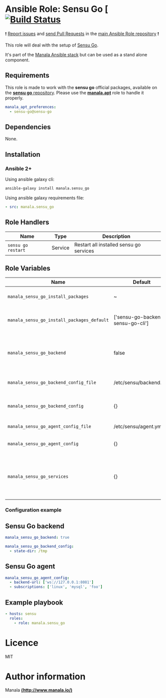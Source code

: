 # Ansible Role: Sensu Go [ [![Build Status](https://travis-ci.org/manala/ansible-role-sensu_go.svg?branch=master)](https://travis-ci.org/manala/ansible-role-sensu_go)

:exclamation: [Report issues](https://github.com/manala/ansible-roles/issues) and [send Pull Requests](https://github.com/manala/ansible-roles/pulls) in the [main Ansible Role repository](https://github.com/manala/ansible-roles) :exclamation:

This role will deal with the setup of [Sensu Go](https://sensu.io/).

It's part of the [Manala Ansible stack](http://www.manala.io) but can be used as a stand alone component.

## Requirements

This role is made to work with the __sensu go__ official packages, available on the [__sensu go__ repository](https://packagecloud.io/sensu/stable/). Please use the [**manala.apt**](https://galaxy.ansible.com/manala/apt/) role to handle it properly.

```yaml
manala_apt_preferences:
  - sensu-go@sensu-go
```

## Dependencies

None.

## Installation

### Ansible 2+

Using ansible galaxy cli:

```bash
ansible-galaxy install manala.sensu_go
```

Using ansible galaxy requirements file:

```yaml
- src: manala.sensu_go
```

## Role Handlers

| Name                   | Type    | Description                             |
| ---------------------- | ------- | --------------------------------------- |
| `sensu go restart`     | Service | Restart all installed sensu go services |


## Role Variables

| Name                                       | Default                            | Type   | Description
|--------------------------------------------|------------------------------------|--------|------------------------------------------------------------------|
| `manala_sensu_go_install_packages`         | ~                                  | Array  | Dependency packages to install                                   |
| `manala_sensu_go_install_packages_default` | ['sensu-go-backend', sensu-go-cli']| Array  | Default dependency packages to install                           |
| `manala_sensu_go_backend`                  | false                              | Array  | Additional package to install ('sensu-go-backend' if set to true)|
| `manala_sensu_go_backend_config_file`      | /etc/sensu/backend.yml             | String | Path to backend config file                                      |
| `manala_sensu_go_backend_config`           | {}                                 | Array  | Configuration directives for sensu-backend                       |
| `manala_sensu_go_agent_config_file`        | /etc/sensu/agent.yml               | String | Path to agent config file                                        |
| `manala_sensu_go_agent_config`             | {}                                 | Array  | Configuration directives for sensu-agent                         |
| `manala_sensu_go_services`                 | {}                                 | Array  | Enable and start sensu services (sensu-backend, sensu-agent)     |

### Configuration example

## Sensu Go backend

```yaml
manala_sensu_go_backend: true

manala_sensu_go_backend_config:
  - state-dir: /tmp
```

## Sensu Go agent

```yaml
manala_sensu_go_agent_config:
  - backend-url: ['ws://127.0.0.1:8081']
  - subscriptions: ['linux', 'mysql', 'foo']
```

## Example playbook

```yaml
- hosts: sensu
  roles:
    - role: manala.sensu_go
```

# Licence

MIT

# Author information

Manala [**(http://www.manala.io/)**](http://www.manala.io)
